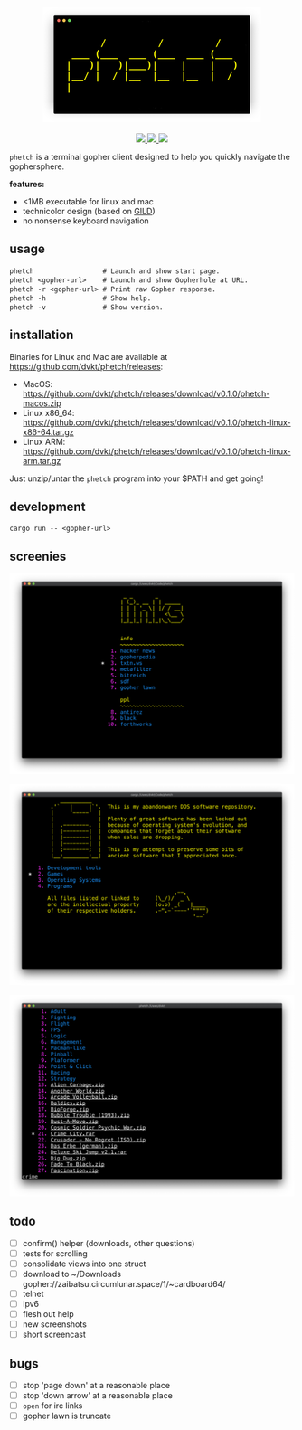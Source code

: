 <p align="center">
    <img src="./img/logo.png">
    <br> <br>
    <a href="LICENSE">
        <img src="https://img.shields.io/badge/license-MIT-blueviolet?style=flat-square">
    </a>
    <a href="https://github.com/dvkt/phetch/releases/tag/v0.0.0">
        <img src="https://img.shields.io/badge/current_release-0.0.0-brightgreen.svg?style=flat-square">
    </a>
    <a href="https://github.com/dvkt/phetch">
        <img src="https://img.shields.io/badge/dev_version-0.1.0--dev-lightgrey.svg?style=flat-square">
    </a>
</p>

`phetch` is a terminal gopher client designed to help you quickly navigate the gophersphere.

**features:**

- <1MB executable for linux and mac
- technicolor design (based on [GILD](https://github.com/dvkt/gild))
- no nonsense keyboard navigation

## usage

    phetch                 # Launch and show start page.
    phetch <gopher-url>    # Launch and show Gopherhole at URL.
    phetch -r <gopher-url> # Print raw Gopher response.
    phetch -h              # Show help.
    phetch -v              # Show version.

## installation

Binaries for Linux and Mac are available at https://github.com/dvkt/phetch/releases:

- MacOS: https://github.com/dvkt/phetch/releases/download/v0.1.0/phetch-macos.zip
- Linux x86_64: https://github.com/dvkt/phetch/releases/download/v0.1.0/phetch-linux-x86-64.tar.gz
- Linux ARM: https://github.com/dvkt/phetch/releases/download/v0.1.0/phetch-linux-arm.tar.gz

Just unzip/untar the `phetch` program into your $PATH and get going!

## development

    cargo run -- <gopher-url>

## screenies

![Links](./img/links.png)

![DOS Menu](./img/menu.png)

![Game Archive](./img/oldies.png)

## todo

- [ ] confirm() helper (downloads, other questions)
- [ ] tests for scrolling
- [ ] consolidate views into one struct
- [ ] download to ~/Downloads
    gopher://zaibatsu.circumlunar.space/1/~cardboard64/
- [ ] telnet
- [ ] ipv6
- [ ] flesh out help
- [ ] new screenshots
- [ ] short screencast

## bugs

- [ ] stop 'page down' at a reasonable place
- [ ] stop 'down arrow' at a reasonable place
- [ ] `open` for irc links
- [ ] gopher lawn is truncate
